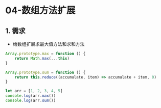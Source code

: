 # 04-数组方法扩展

## 1. 需求

- 给数组扩展求最大值方法和求和方法

```javascript
Array.prototype.max = function () {
    return Math.max(...this)
}

Array.prototype.sum = function () {
    return this.reduce((accumulate, item) => accumulate + item, 0)
}

let arr = [1, 2, 3, 4, 5]
console.log(arr.max())
console.log(arr.sum())
```